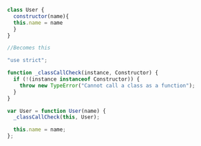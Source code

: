 <!-- 
babeljs 
Used to make modern javascript code compatible with older browsers.  
Need to install node and npm 
Then we need to do 
npm init
npm install @babel/core @babel/cli --save-dev
-->

```js
class User {
  constructor(name){
  this.name = name
  }
}

//Becomes this

"use strict";

function _classCallCheck(instance, Constructor) {
  if (!(instance instanceof Constructor)) {
    throw new TypeError("Cannot call a class as a function");
  }
}

var User = function User(name) {
  _classCallCheck(this, User);

  this.name = name;
};
```
